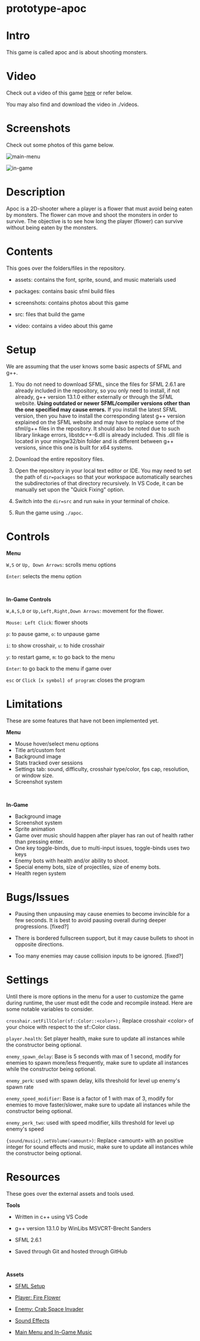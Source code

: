# prototype-apoc

# Intro
This game is called apoc and is about shooting monsters.

# Video
Check out a video of this game [here](https://www.youtube.com/watch?v=-u0zR0zuDQE) or refer below.

You may also find and download the video in ./videos.

# Screenshots
Check out some photos of this game below.

![main-menu](./screenshots/apoc_menu.png)

![in-game](./screenshots/apoc_ingame.png)

# Description
Apoc is a 2D-shooter where a player is a flower that must avoid being eaten by monsters. The flower can move and shoot the monsters in order to survive. The objective is to see how long the player (flower) can survive without being eaten by the monsters.

# Contents
This goes over the folders/files in the repository.

- assets: contains the font, sprite, sound, and music materials used

- packages: contains basic sfml build files

- screenshots: contains photos about this game

- src: files that build the game

- video: contains a video about this game

# Setup
We are assuming that the user knows some basic aspects of SFML and g++.

1.  You do not need to download SFML, since the files for SFML 2.6.1 are already included in the repository, so you only need to install, if not already, g++ version 13.1.0 either externally or through the SFML website. __Using outdated or newer SFML/compiler versions other than the one specified may cause errors.__ If you install the latest SFML version, then you have to install the corresponding latest g++ version explained on the SFML website and may have to replace some of the sfml/g++ files in the repository. It should also be noted due to such library linkage errors, libstdc++-6.dll is already included. This .dll file is located in your mingw32/bin folder and is different between g++ versions, since this one is built for x64 systems.

2.  Download the entire repository files.

3.  Open the repository in your local text editor or IDE. You may need to set the path of ```dir=packages``` so that your workspace automatically searches the subdirectories of that directory recursively. In VS Code, it can be manually set upon the "Quick Fixing" option.

4.  Switch into the ```dir=src``` and run ```make``` in your terminal of choice.

5.  Run the game using ```./apoc```.

# Controls
__Menu__

```W,S``` or ```Up, Down Arrows```: scrolls menu options

```Enter```: selects the menu option

<br>

__In-Game Controls__

```W,A,S,D``` or ```Up,Left,Right,Down Arrows```: movement for the flower.

```Mouse: Left Click```: flower shoots

```p```: to pause game, ```o```: to unpause game

```i```: to show crosshair, ```u```: to hide crosshair

```y```: to restart game, ```m```: to go back to the menu

```Enter```: to go back to the menu if game over

```esc``` or ```Click [x symbol] of program```: closes the program

# Limitations
These are some features that have not been implemented yet.

__Menu__

- Mouse hover/select menu options
- Title art/custom font
- Background image
- Stats tracked over sessions
- Settings tab: sound, difficulty, crosshair type/color, fps cap, resolution, or window size.
- Screenshot system

<br>

__In-Game__
- Background image
- Screenshot system
- Sprite animation
- Game over music should happen after player has ran out of health rather than pressing enter.
- One key toggle-binds, due to multi-input issues, toggle-binds uses two keys
- Enemy bots with health and/or ability to shoot.
- Special enemy bots, size of projectiles, size of enemy bots.
- Health regen system

# Bugs/Issues
- Pausing then unpausing may cause enemies to become invincible for a few seconds. It is best to avoid pausing overall during deeper progressions. [fixed?]

- There is bordered fullscreen support, but it may cause bullets to shoot in opposite directions.

- Too many enemies may cause collision inputs to be ignored. [fixed?]

# Settings
Until there is more options in the menu for a user to customize the game during runtime, the user must edit the code and recompile instead. Here are some notable variables to consider.

```crosshair.setFillColor(sf::Color::<color>);``` Replace crosshair \<color> of your choice with respect to the sf::Color class.

```player.health```: Set player health, make sure to update all instances while the constructor being optional.

```enemy_spawn_delay```: Base is 5 seconds with max of 1 second, modify for enemies to spawn more/less frequently, make sure to update all instances while the constructor being optional.

```enemy_perk```: used with spawn delay, kills threshold for level up enemy's spawn rate

```enemy_speed_modifier```: Base is a factor of 1 with max of 3, modify for enemies to move faster/slower, make sure to update all instances while the constructor being optional.

```enemy_perk_two```: used with speed modifier, kills threshold for level up enemy's speed

```{sound/music}.setVolume(<amount>)```: Replace \<amount> with an positive integer for sound effects and music, make sure to update all instances while the constructor being optional.

# Resources
These goes over the external assets and tools used.

__Tools__

- Written in c++ using VS Code

- g++ version 13.1.0 by WinLibs MSVCRT-Brecht Sanders

- SFML 2.6.1

- Saved through Git and hosted through GitHub

<br>

__Assets__

- [SFML Setup](https://www.sfml-dev.org/tutorials/2.6/)

- [Player: Fire Flower](https://www.pinterest.com/pin/pixel-fireflower-pin--469429961159390499/)

- [Enemy: Crab Space Invader](https://www.pngkey.com/maxpic/u2w7w7a9y3u2e6e6/)

- [Sound Effects](https://opengameart.org/content/retro-shooter-sound-effects)

- [Main Menu and In-Game Music](https://retro.sx/music/934)

